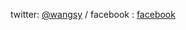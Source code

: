 twitter: [@wangsy](http://twitter.com/wangsy) / facebook : [facebook](http://facebook.com/wangsooyong)